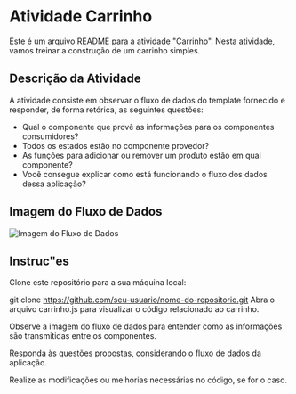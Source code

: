 # Atividade Carrinho

Este é um arquivo README para a atividade "Carrinho". Nesta atividade, vamos treinar a construção de um carrinho simples.

## Descrição da Atividade

A atividade consiste em observar o fluxo de dados do template fornecido e responder, de forma retórica, as seguintes questões:

- Qual o componente que provê as informações para os componentes consumidores?
- Todos os estados estão no componente provedor?
- As funções para adicionar ou remover um produto estão em qual componente?
- Você consegue explicar como está funcionando o fluxo dos dados dessa aplicação?

## Imagem do Fluxo de Dados

![Imagem do Fluxo de Dados](imagem_fluxo_dados.png)

## Instruc"es

Clone este repositório para a sua máquina local:

git clone https://github.com/seu-usuario/nome-do-repositorio.git
Abra o arquivo carrinho.js para visualizar o código relacionado ao carrinho.

Observe a imagem do fluxo de dados para entender como as informações são transmitidas entre os componentes.

Responda às questões propostas, considerando o fluxo de dados da aplicação.

Realize as modificações ou melhorias necessárias no código, se for o caso.
